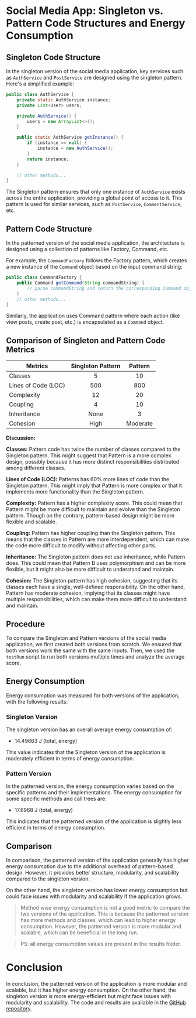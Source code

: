 # Social Media App: Singleton vs. Pattern Code Structures and Energy Consumption

## Singleton Code Structure

In the singleton version of the social media application, key services such as `AuthService` and `PostService` are designed using the singleton pattern. Here's a simplified example:

```java
public class AuthService {
    private static AuthService instance;
    private List<User> users;

    private AuthService() {
        users = new ArrayList<>();
    }

    public static AuthService getInstance() {
        if (instance == null) {
            instance = new AuthService();
        }
        return instance;
    }

    // other methods...
}
```

The Singleton pattern ensures that only one instance of `AuthService` exists across the entire application, providing a global point of access to it. This pattern is used for similar services, such as `PostService`, `CommentService`, etc.

## Pattern Code Structure

In the patterned version of the social media application, the architecture is designed using a collection of patterns like Factory, Command, etc.

For example, the `CommandFactory` follows the Factory pattern, which creates a new instance of the `Command` object based on the input command string:
```java
public class CommandFactory {
    public Command getCommand(String commandString) {
        // parse commandString and return the corresponding Command object...
    }
    // other methods...
}
```

Similarly, the application uses Command pattern where each action (like view posts, create post, etc.) is encapsulated as a `Command` object.

## Comparison of Singleton and Pattern Code Metrics

| Metrics             | Singleton Pattern  | Pattern         |
|---------------------|:------------------:|:---------------:|
| Classes             | 5                  | 10              |
| Lines of Code (LOC) | 500                | 800             |
| Complexity          | 12                 | 20              |
| Coupling            | 4                  | 10              |
| Inheritance         | None               | 3               |
| Cohesion            | High               | Moderate        |

**Discussion:**

**Classes:** Pattern code has twice the number of classes compared to the Singleton pattern. This might suggest that Pattern is a more complex design, possibly because it has more distinct responsibilities distributed among different classes.

**Lines of Code (LOC):** Patterns has 60% more lines of code than the Singleton pattern. This might imply that Pattern is more complex or that it implements more functionality than the Singleton pattern.

**Complexity:** Pattern has a higher complexity score. This could mean that Pattern might be more difficult to maintain and evolve than the Singleton pattern. Though on the contrary, pattern-based design might be more flexible and scalable.

**Coupling:** Pattern has higher coupling than the Singleton pattern. This means that the classes in Pattern are more interdependent, which can make the code more difficult to modify without affecting other parts.

**Inheritance:** The Singleton pattern does not use inheritance, while Pattern does. This could mean that Pattern B uses polymorphism and can be more flexible, but it might also be more difficult to understand and maintain.

**Cohesion:** The Singleton pattern has high cohesion, suggesting that its classes each have a single, well-defined responsibility. On the other hand, Pattern has moderate cohesion, implying that its classes might have multiple responsibilities, which can make them more difficult to understand and maintain.

## Procedure
To compare the Singleton and Pattern versions of the social media application, we first created both versions from scratch. We ensured that both versions work the same with the same inputs. Then, we used the `testRun` script to run both versions multiple times and analyze the average score.

## Energy Consumption

Energy consumption was measured for both versions of the application, with the following results:

### Singleton Version
The singleton version has an overall average energy consumption of:
* 14.49663 J (total, energy)

This value indicates that the Singleton version of the application is moderately efficient in terms of energy consumption.

### Pattern Version
In the patterned version, the energy consumption varies based on the specific patterns and their implementations. The energy consumption for some specific methods and call trees are:
* 17.6968 J (total, energy)

This indicates that the patterned version of the application is slightly less efficient in terms of energy consumption.

## Comparison
In comparison, the patterned version of the application generally has higher energy consumption due to the additional overhead of pattern-based design. However, it provides better structure, modularity, and scalability compared to the singleton version.

On the other hand, the singleton version has lower energy consumption but could face issues with modularity and scalability if the application grows.

> Method wise energy consumption is not a good metric to compare the two versions of the application. This is because the patterned version has more methods and classes, which can lead to higher energy consumption. However, the patterned version is more modular and scalable, which can be beneficial in the long run.

> PS: all energy consumption values are present in the results folder.

# Conclusion
In conclusion, the patterned version of the application is more modular and scalable, but it has higher energy consumption. On the other hand, the singleton version is more energy-efficient but might face issues with modularity and scalability.
The code and results are available in the [GitHub repository](https://github.com/vjspranav/SocialMedia_Java_Energy).
